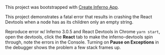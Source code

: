 This project was bootstrapped with [Create Inferno App](https://github.com/infernojs/create-inferno-app).

This project demonstrates a fatal error that results in crashing the React Devtools when a node has as its children only an empty string.

Reproduce error w/ Inferno 3.0.5 and React Devtools in Chrome
`yarn start`, open the devtools, click the **React** tab to make the inferno-devtools spin through, note the errors in the Console. Turning
on **Pause on Exceptions** in the debugger shows the problem a few stack frames up.
